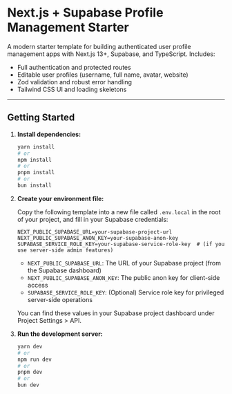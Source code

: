 # Next.js + Supabase Profile Management Starter

A modern starter template for building authenticated user profile management apps with Next.js 13+, Supabase, and TypeScript. Includes:
- Full authentication and protected routes
- Editable user profiles (username, full name, avatar, website)
- Zod validation and robust error handling
- Tailwind CSS UI and loading skeletons

---

## Getting Started

1. **Install dependencies:**

   ```bash
   yarn install
   # or
   npm install
   # or
   pnpm install
   # or
   bun install
   ```

2. **Create your environment file:**

   Copy the following template into a new file called `.env.local` in the root of your project, and fill in your Supabase credentials:

   ```env
   NEXT_PUBLIC_SUPABASE_URL=your-supabase-project-url
   NEXT_PUBLIC_SUPABASE_ANON_KEY=your-supabase-anon-key
   SUPABASE_SERVICE_ROLE_KEY=your-supabase-service-role-key  # (if you use server-side admin features)
   ```

   - `NEXT_PUBLIC_SUPABASE_URL`: The URL of your Supabase project (from the Supabase dashboard)
   - `NEXT_PUBLIC_SUPABASE_ANON_KEY`: The public anon key for client-side access
   - `SUPABASE_SERVICE_ROLE_KEY`: (Optional) Service role key for privileged server-side operations

   You can find these values in your Supabase project dashboard under Project Settings > API.

3. **Run the development server:**

   ```bash
   yarn dev
   # or
   npm run dev
   # or
   pnpm dev
   # or
   bun dev
   ```
